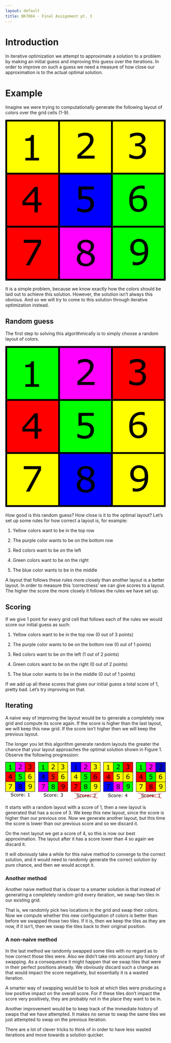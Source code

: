 ```yaml
---
layout: default
title: BK7084 - Final Assignment pt. 3
---
```


# Introduction

In iterative optimization we attempt to approximate a solution to a
problem by making an initial guess and improving this guess over the
iterations. In order to improve on such a guess we need a measure of how
close our approximation is to the actual optimal solution.  
  

# Example

Imagine we were trying to computationally generate the following layout
of colors over the grid cells (1-9).

![Optimal solution](../assets/images/finalproject/State1.png)

It is a simple problem, because we know exactly how the colors should be
laid out to achieve this solution. However, the solution isn’t always
this obvious. And so we will try to come to this solution through
iterative optimization instead.  

## Random guess

The first step to solving this algorithmically is to simply choose a
random layout of colors.  

![Initial guess](../assets/images/finalproject/State2.png)

How good is this random guess? How close is it to the optimal layout?
Let’s set up some rules for how correct a layout is, for example:  

1.  Yellow colors want to be in the top row

2.  The purple color wants to be on the bottom row

3.  Red colors want to be on the left

4.  Green colors want to be on the right

5.  The blue color wants to be in the middle

A layout that follows these rules more closely than another layout is a
better layout. In order to measure this ’correctness’ we can give scores
to a layout. The higher the score the more closely it follows the rules
we have set up.

## Scoring

If we give 1 point for every grid cell that follows each of the rules we
would score our initial guess as such:  

1.  Yellow colors want to be in the top row (0 out of 3 points)

2.  The purple color wants to be on the bottom row (0 out of 1 points)

3.  Red colors want to be on the left (1 out of 2 points)

4.  Green colors want to be on the right (0 out of 2 points)

5.  The blue color wants to be in the middle (0 out of 1 points)

If we add up all these scores that gives our initial guess a total score
of 1, pretty bad. Let’s try improving on that.

## Iterating

A naive way of improving the layout would be to generate a completely
new grid and compute its score again. If the score is higher than the
last layout, we will keep this new grid. If the score isn’t higher then
we will keep the previous layout.  
  
The longer you let this algorithm generate random layouts the greater
the chance that your layout approaches the optimal solution shown in
Figure 1. Observe the following progression:  

![Iterative Progression](../assets/images/finalproject/Progression.png)

It starts with a random layout with a score of 1, then a new layout is
generated that has a score of 3. We keep this new layout, since the
score is higher than our previous one. Now we generate another layout,
but this time the score is lower than our previous score and so we
discard it.  
  
On the next layout we get a score of 4, so this is now our best
approximation. The layout after it has a score lower than 4 so again we
discard it.  
  
It will obviously take a while for this naive method to converge to the
correct solution, and it would need to randomly generate the correct
solution by pure chance, and then we would accept it.

### Another method

Another naive method that is closer to a smarter solution is that
instead of generating a completely random grid every iteration, we swap
two tiles in our existing grid.  
  
That is, we randomly pick two locations in the grid and swap their
colors. Now we compute whether this new configuration of colors is
better than before we swapped those two tiles. If it is, then we keep
the tiles as they are now, if it isn’t, then we swap the tiles back to
their original position.

### A non-naive method

In the last method we randomly swapped some tiles with no regard as to
how correct those tiles were. Also we didn’t take into account any
history of swapping. As a consequence it might happen that we swap tiles
that were in their perfect positions already. We obviously discard such
a change as that would impact the score negatively, but essentially it
is a wasted iteration.  
  
A smarter way of swapping would be to look at which tiles were producing
a low positive impact on the overall score. For if these tiles don’t
impact the score very positively, they are probably not in the place
they want to be in.  
  
Another improvement would be to keep track of the immediate history of
swaps that we have attempted. It makes no sense to swap the same tiles
we just attempted to swap on the previous iteration.  
  
There are a lot of clever tricks to think of in order to have less
wasted iterations and move towards a solution quicker.
